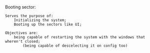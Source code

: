 Booting sector:

    Serves the purpose of:
        Initializing the system;
        Booting up the sectors like UI;

    Objectives are:
        being capable of restarting the system with the windows that wheren't closed;
            (being capable of descelecting it on config too)
        